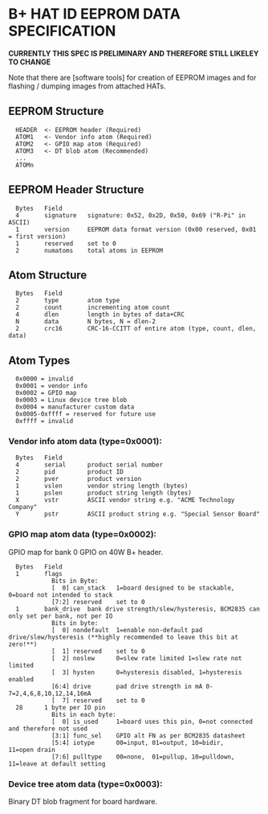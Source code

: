 # B+ HAT ID EEPROM DATA SPECIFICATION

**CURRENTLY THIS SPEC IS PRELIMINARY AND THEREFORE STILL LIKELEY TO CHANGE**

Note that there are [software tools] for creation of EEPROM images and for flashing / dumping images from attached HATs.

## EEPROM Structure

```
  HEADER  <- EEPROM header (Required)
  ATOM1   <- Vendor info atom (Required)
  ATOM2   <- GPIO map atom (Required)
  ATOM3   <- DT blob atom (Recommended)
  ...
  ATOMn
```

## EEPROM Header Structure

```
  Bytes   Field
  4       signature   signature: 0x52, 0x2D, 0x50, 0x69 ("R-Pi" in ASCII)
  1       version     EEPROM data format version (0x00 reserved, 0x01 = first version)
  1       reserved    set to 0
  2       numatoms    total atoms in EEPROM
```

## Atom Structure
```
  Bytes   Field
  2       type        atom type
  2       count       incrementing atom count
  4       dlen        length in bytes of data+CRC
  N       data        N bytes, N = dlen-2
  2       crc16       CRC-16-CCITT of entire atom (type, count, dlen, data)
```

## Atom Types

```
  0x0000 = invalid
  0x0001 = vendor info
  0x0002 = GPIO map
  0x0003 = Linux device tree blob
  0x0004 = manufacturer custom data
  0x0005-0xffff = reserved for future use
  0xffff = invalid
```

### Vendor info atom data (type=0x0001):

```
  Bytes   Field
  4       serial      product serial number
  2       pid         product ID
  2       pver        product version
  1       vslen       vendor string length (bytes)
  1       pslen       product string length (bytes)
  X       vstr        ASCII vendor string e.g. "ACME Technology Company"
  Y       pstr        ASCII product string e.g. "Special Sensor Board"
```

### GPIO map atom data (type=0x0002):

  GPIO map for bank 0 GPIO on 40W B+ header.

```
  Bytes   Field
  1       flags
            Bits in Byte:
            [  0] can_stack   1=board designed to be stackable, 0=board not intended to stack
            [7:2] reserved    set to 0
  1       bank_drive  bank drive strength/slew/hysteresis, BCM2835 can only set per bank, not per IO
            Bits in byte:
            [  0] nondefault  1=enable non-default pad drive/slew/hysteresis (**highly recommended to leave this bit at zero!**)
            [  1] reserved    set to 0
            [  2] noslew      0=slew rate limited 1=slew rate not limited
            [  3] hysten      0=hysteresis disabled, 1=hysteresis enabled
            [6:4] drive       pad drive strength in mA 0-7=2,4,6,8,10,12,14,16mA
            [  7] reserved    set to 0
  28      1 byte per IO pin
            Bits in each byte:
            [  0] is_used     1=board uses this pin, 0=not connected and therefore not used
            [3:1] func_sel    GPIO alt FN as per BCM2835 datasheet
            [5:4] iotype      00=input, 01=output, 10=bidir,    11=open drain
            [7:6] pulltype    00=none,  01=pullup, 10=pulldown, 11=leave at default setting
```

### Device tree atom data (type=0x0003):

Binary DT blob fragment for board hardware.

